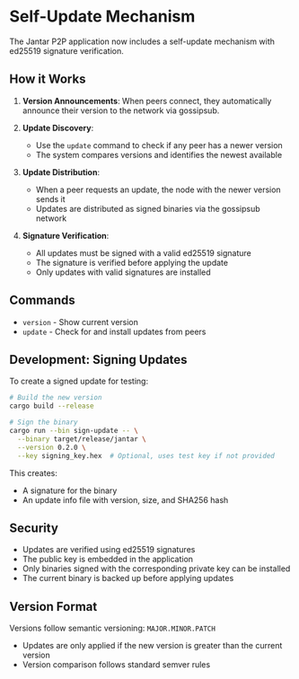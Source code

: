# Self-Update Mechanism

The Jantar P2P application now includes a self-update mechanism with ed25519 signature verification.

## How it Works

1. **Version Announcements**: When peers connect, they automatically announce their version to the network via gossipsub.

2. **Update Discovery**: 
   - Use the `update` command to check if any peer has a newer version
   - The system compares versions and identifies the newest available

3. **Update Distribution**:
   - When a peer requests an update, the node with the newer version sends it
   - Updates are distributed as signed binaries via the gossipsub network

4. **Signature Verification**:
   - All updates must be signed with a valid ed25519 signature
   - The signature is verified before applying the update
   - Only updates with valid signatures are installed

## Commands

- `version` - Show current version
- `update` - Check for and install updates from peers

## Development: Signing Updates

To create a signed update for testing:

```bash
# Build the new version
cargo build --release

# Sign the binary
cargo run --bin sign-update -- \
  --binary target/release/jantar \
  --version 0.2.0 \
  --key signing_key.hex  # Optional, uses test key if not provided
```

This creates:
- A signature for the binary
- An update info file with version, size, and SHA256 hash

## Security

- Updates are verified using ed25519 signatures
- The public key is embedded in the application
- Only binaries signed with the corresponding private key can be installed
- The current binary is backed up before applying updates

## Version Format

Versions follow semantic versioning: `MAJOR.MINOR.PATCH`
- Updates are only applied if the new version is greater than the current version
- Version comparison follows standard semver rules